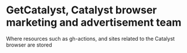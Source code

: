 # GetCatalyst, Catalyst browser marketing and advertisement team
Where resources such as gh-actions, and sites related to the Catalyst browser are stored
